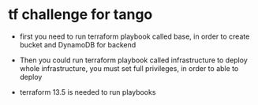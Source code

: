 # tf challenge for tango

* first you need to run terraform playbook called base, in order to create bucket and DynamoDB for backend
* Then you could run terraform playbook called infrastructure to deploy whole infrastructure, you must set full privileges, in order to able to deploy

* terraform 13.5 is needed to run playbooks 
